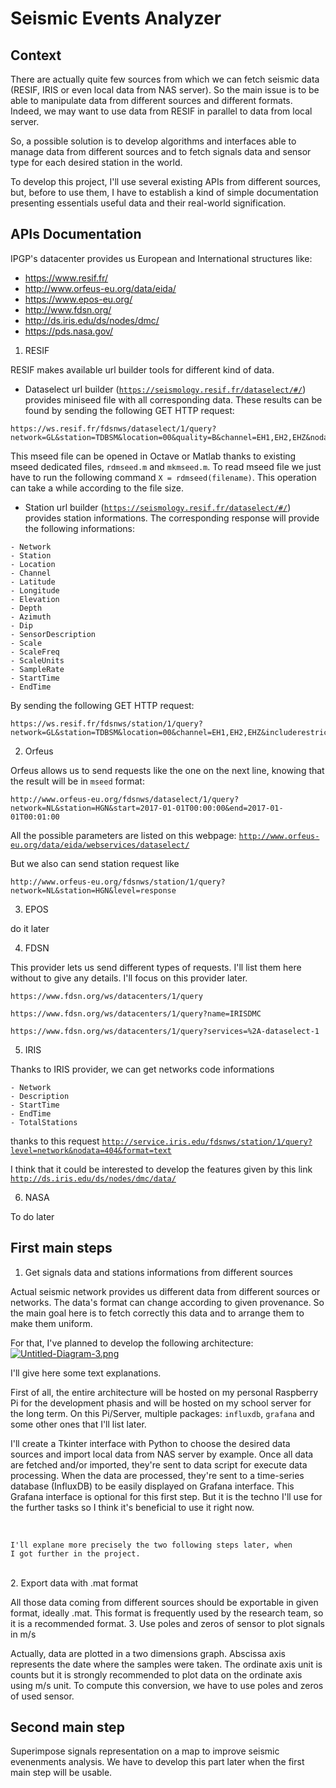 # Seismic Events Analyzer

## Context

There are actually quite few sources from which we can fetch seismic data (RESIF, IRIS or even local data from NAS server). So the main issue is to be able to manipulate data from different sources and different formats. Indeed, we may want to use data from RESIF in parallel to data from local server.

So, a possible solution is to develop algorithms and interfaces able to manage data from different sources and to fetch signals data and sensor type for each desired station in the world.

To develop this project, I'll use several existing APIs from different sources, but, before to use them, I have to establish a kind of simple documentation presenting essentials useful data and their real-world signification.

## APIs Documentation

IPGP's datacenter provides us European and International structures like:

- https://www.resif.fr/
- http://www.orfeus-eu.org/data/eida/
- https://www.epos-eu.org/
- http://www.fdsn.org/
- http://ds.iris.edu/ds/nodes/dmc/
- https://pds.nasa.gov/

1. RESIF

RESIF makes available url builder tools for different kind of data.

* Dataselect url builder (<code>https://seismology.resif.fr/dataselect/#/</code>) provides miniseed file with all corresponding data. These results can be found by sending the following GET HTTP request:

```HTTP
https://ws.resif.fr/fdsnws/dataselect/1/query?network=GL&station=TDBSM&location=00&quality=B&channel=EH1,EH2,EHZ&nodata=204
```

This mseed file can be opened in Octave or Matlab thanks to existing mseed dedicated files, <code>rdmseed.m</code> and <code>mkmseed.m</code>. To read mseed file we just have to run the following command <code>X = rdmseed(filename)</code>. This operation can take a while according to the file size.

* Station url builder (<code>https://seismology.resif.fr/dataselect/#/</code>) provides station informations. The corresponding response will provide the following informations:

```
- Network
- Station
- Location
- Channel
- Latitude
- Longitude
- Elevation
- Depth
- Azimuth
- Dip
- SensorDescription
- Scale
- ScaleFreq
- ScaleUnits
- SampleRate
- StartTime
- EndTime
```

By sending the following GET HTTP request:

```HTTP
https://ws.resif.fr/fdsnws/station/1/query?network=GL&station=TDBSM&location=00&channel=EH1,EH2,EHZ&includerestricted=true&level=channel&format=text&nodata=404
```

2. Orfeus

Orfeus allows us to send requests like the one on the next line, knowing that the result will be in <code>mseed</code> format: 

```HTTP
http://www.orfeus-eu.org/fdsnws/dataselect/1/query?network=NL&station=HGN&start=2017-01-01T00:00:00&end=2017-01-01T00:01:00
```

All the possible parameters are listed on this webpage: <code>http://www.orfeus-eu.org/data/eida/webservices/dataselect/</code>

But we also can send station request like

```HTTP
http://www.orfeus-eu.org/fdsnws/station/1/query?network=NL&station=HGN&level=response
```
3. EPOS

do it later

4. FDSN

This provider lets us send different types of requests. I'll list them here without to give any details. I'll focus on this provider later.

```HTTP
https://www.fdsn.org/ws/datacenters/1/query
```
```HTTP
https://www.fdsn.org/ws/datacenters/1/query?name=IRISDMC
```
```HTTP
https://www.fdsn.org/ws/datacenters/1/query?services=%2A-dataselect-1
```

5. IRIS

Thanks to IRIS provider, we can get networks code informations

```
- Network
- Description
- StartTime
- EndTime
- TotalStations
```

thanks to this request <code>http://service.iris.edu/fdsnws/station/1/query?level=network&nodata=404&format=text</code>

I think that it could be interested to develop the features given by this link <code>http://ds.iris.edu/ds/nodes/dmc/data/</code>

6. NASA

To do later

## First main steps

1. Get signals data and stations informations from different sources

Actual seismic network provides us different data from different sources or networks. The data's format can change according to given provenance. So the main goal here is to fetch correctly this data and to arrange them to make them uniform.

For that, I've planned to develop the following architecture:
[![Untitled-Diagram-3.png](https://i.postimg.cc/zXr8xzwD/Untitled-Diagram-3.png)](https://postimg.cc/vD3JBdSC)

I'll give here some text explanations.

First of all, the entire architecture will be hosted on my personal Raspberry Pi for the development phasis and will be hosted on my school server for the long term. On this Pi/Server, multiple packages: <code>influxdb</code>, <code>grafana</code> and some other ones that I'll list later.

I'll create a Tkinter interface with Python to choose the desired data sources and import local data from NAS server by example.
Once all data are fetched and/or imported, they're sent to data script for execute data processing. When the data are processed, they're sent to a time-series database (InfluxDB) to be easily displayed on Grafana interface. This Grafana interface is optional for this first step. But it is the techno I'll use for the further tasks so I think it's beneficial to use it right now.

<br/>

<code>I'll explane more precisely the two following steps later, when I got further in the project.</code>

<br/>
2. Export data with .mat format

All those data coming from different sources should be exportable in given format, ideally .mat. This format is frequently used by the research team, so it is a recommended format.
3. Use poles and zeros of sensor to plot signals in m/s

Actually, data are plotted in a two dimensions graph. Abscissa axis represents the date where the samples were taken. The ordinate axis unit is counts but it is strongly recommended to plot data on the ordinate axis using m/s unit. To compute this conversion, we have to use poles and zeros of used sensor.

## Second main step

Superimpose signals representation on a map to improve seismic evenenments analysis. We have to develop this part later when the first main step will be usable.